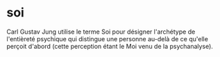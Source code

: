 # soi
Carl Gustav Jung utilise le terme Soi pour désigner l'archétype de l'entièreté psychique qui distingue une personne au-delà de ce qu'elle perçoit d'abord (cette perception étant le Moi venu de la psychanalyse).
